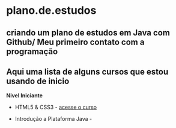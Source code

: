 # plano.de.estudos
## criando um plano de estudos em Java com Github/ Meu primeiro contato com a programação

## Aqui uma lista de alguns cursos que estou usando de inicio 

**Nivel Iniciante**

- HTML5 & CSS3 - [acesse o curso](https://www.cursoemvideo.com/curso/html5-css3-modulo1-vip/)

- Introdução a Plataforma Java - 
